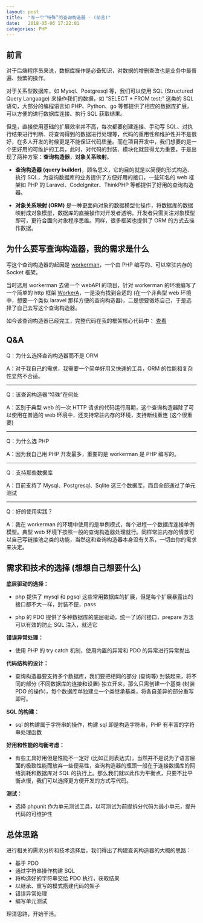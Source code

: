 ```yaml
---
layout: post
title:  "写一个“特殊”的查询构造器 - (前言)"
date:   2018-05-06 17:22:01
categories: PHP
---
```


## 前言

对于后端程序员来说，数据库操作是必备知识，对数据的增删查改也是业务中最普遍、频繁的操作。

对于关系型数据库，如 Mysql、Postgresql 等，我们可以使用 SQL (Structured Query Language) 来操作我们的数据，如 “SELECT * FROM test;” 这类的 SQL 语句，大部分的编程语言如 PHP、Python、go 等都提供了相应的数据库扩展，可以方便的进行数据库连接、执行 SQL 获取结果。

但是，直接使用基础的扩展效率并不高，每次都要创建连接、手动写 SQL、对执行结果进行判断、将查询得到的数据进行处理等，代码的重用性和维护性并不是很好，在多人开发的时候更是不能保证代码质量。而在项目开发中，我们想要的是一个更好用的可维护的工具，此时，对代码的封装、模块化就显得尤为重要，于是出现了两种方案：**查询构造器**，**对象关系映射**。

- **查询构造器 (query builder)**，顾名思义，它的目的就是以简便的形式构造、执行 SQL，为查询数据库的业务提供了方便好用的接口，一些知名的 web 框架如 PHP 的 Laravel、CodeIgniter、ThinkPHP 等都提供了好用的查询构造器。

- **对象关系映射 (ORM)** 是一种更面向对象的数据模型化操作，将数据库的数据映射成对象模型，数据库的直接操作对开发者透明，开发者只需关注对象模型即可，更符合面向对象程序思维。同样，很多框架也提供了 ORM 的方式去操作数据。

## 为什么要写查询构造器，我的需求是什么

写这个查询构造器的起因是 [workerman](http://www.workerman.net/ "workerman")，一个由 PHP 编写的、可以常驻内存的 Socket 框架。

当时选用 workerman 去做一个 webAPI 的项目，针对 workerman 的环境编写了一个简单的 http 框架 [WorkerA](https://github.com/wazsmwazsm/WorkerA "WorkerA")，一是没有找到合适的 (在一个非典型 web 环境中，想要一个类似 laravel 那样方便的查询构造器)，二是想要锻炼自己，于是选择了自己去写这个查询构造器。

如今该查询构造器已经完工，完整代码在我的框架核心代码中： [查看](https://github.com/wazsmwazsm/WorkerF/tree/master/src/WorkerF/DB/Drivers)

## Q&A

Q：为什么选择查询构造器而不是 ORM

A：对于我自己的需求，我需要一个简单好用又快速的工具，ORM 的性能和复杂性显然不合适。

***

Q：该查询构造器“特殊”在何处

A：区别于典型 web 的一次 HTTP 请求的代码运行周期，这个查询构造器除了可以使用在普通的 web 环境中，还支持常驻内存的环境，支持断线重连 (这个很重要)

***

Q：为什么选 PHP

A：因为我自己用 PHP 开发最多，重要的是 workerman 是 PHP 编写的。

***

Q：支持那些数据库

A：目前支持了 Mysql、Postgresql、Sqlite 这三个数据库，而且全部通过了单元测试

***

Q：好的使用实践？

A：我在 workerman 的环境中使用的是单例模式，每个进程一个数据库连接单例模型。典型 web 环境下按照一般的查询构造器处理就行。同样常驻内存的情景可以自己写链接池之类的功能，当然这和查询构造器本身没有关系，一切由你的需求来决定。

## 需求和技术的选择 (想想自己想要什么)

**底层驱动的选择：**

- php 提供了 mysql 和 pgsql 这些常用数据库的扩展，但是每个扩展暴露出的接口都不大一样，封装不便，pass

- php 的 PDO 提供了多种数据库的底层驱动，统一了访问接口，prepare 方法可以有效的防止 SQL 注入，就选它

**错误异常处理：**

- 使用 PHP 的 try catch 机制，使用内置的异常和 PDO 的异常进行异常抛出

**代码结构的设计：**

- 查询构造器要支持多个数据库，我们要把相同的部分 (查询等) 封装起来，将不同的部分 (不同数据库的连接和设置) 独立开来，那么只需创建一个基类 (封装 PDO 的操作)，每个数据库单独建立一个类继承基类，将各自差异的部分重写即可。

**SQL 的构建：**

- sql 的构建属于字符串的操作，构建 sql 即是构造字符串，PHP 有丰富的字符串处理函数

**好用和性能的均衡考虑：**

- 有些工具好用但是性能不一定好 (比如正则表达式)，当然并不是说为了语言层面的极致性能而放弃一些便易性，查询构造器的瓶颈一般在于连接数据库的网络消耗和数据库对 SQL 的执行上。那么我们就以此作为平衡点，只要不比平衡点慢，我们可以选择更方便开发的方式写代码。

**测试：**

- 选择 phpunit 作为单元测试工具，以可测试为前提拆分代码为最小单元，提升代码的可维护性

## 总体思路

进行相关的需求分析和技术选择后，我们得出了构建查询构造器的大概的思路：

- 基于 PDO
- 通过字符串操作构建 SQL
- 将构造好的字符串交给 PDO 执行，获取结果
- 以继承、重写的模式搭建代码的架子
- 错误异常处理
- 编写单元测试

理清思路，开始干活。

